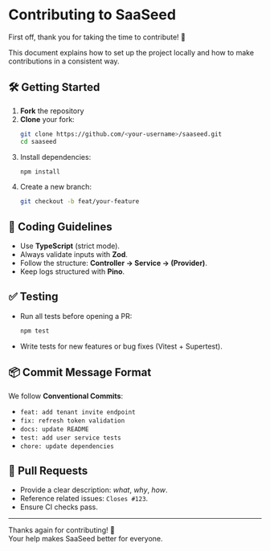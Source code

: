 # Contributing to SaaSeed

First off, thank you for taking the time to contribute! 🚀

This document explains how to set up the project locally and how to make contributions in a consistent way.

## 🛠 Getting Started
1. **Fork** the repository
2. **Clone** your fork:
   ```bash
   git clone https://github.com/<your-username>/saaseed.git
   cd saaseed
   ```
3. Install dependencies:
   ```bash
   npm install
   ```
4. Create a new branch:
   ```bash
   git checkout -b feat/your-feature
   ```

## 📐 Coding Guidelines
- Use **TypeScript** (strict mode).
- Always validate inputs with **Zod**.
- Follow the structure: **Controller → Service → (Provider)**.
- Keep logs structured with **Pino**.

## ✅ Testing
- Run all tests before opening a PR:
  ```bash
  npm test
  ```
- Write tests for new features or bug fixes (Vitest + Supertest).

## 📦 Commit Message Format
We follow **Conventional Commits**:
- `feat: add tenant invite endpoint`
- `fix: refresh token validation`
- `docs: update README`
- `test: add user service tests`
- `chore: update dependencies`

## 🔀 Pull Requests
- Provide a clear description: *what*, *why*, *how*.
- Reference related issues: `Closes #123`.
- Ensure CI checks pass.

---

Thanks again for contributing! 🎉  
Your help makes SaaSeed better for everyone.